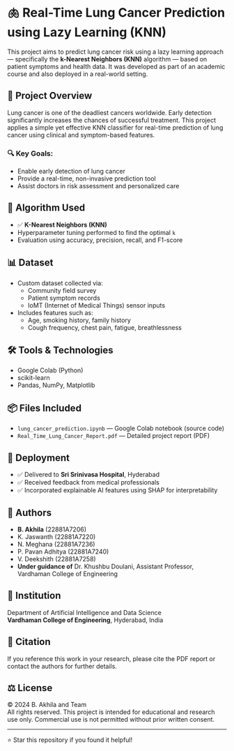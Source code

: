 # 🫁 Real-Time Lung Cancer Prediction using Lazy Learning (KNN)

This project aims to predict lung cancer risk using a lazy learning approach — specifically the **k-Nearest Neighbors (KNN)** algorithm — based on patient symptoms and health data. It was developed as part of an academic course and also deployed in a real-world setting.

## 📄 Project Overview

Lung cancer is one of the deadliest cancers worldwide. Early detection significantly increases the chances of successful treatment. This project applies a simple yet effective KNN classifier for real-time prediction of lung cancer using clinical and symptom-based features.

### 🔍 Key Goals:
- Enable early detection of lung cancer
- Provide a real-time, non-invasive prediction tool
- Assist doctors in risk assessment and personalized care

## 🧠 Algorithm Used
- ✅ **K-Nearest Neighbors (KNN)**
- Hyperparameter tuning performed to find the optimal `k`
- Evaluation using accuracy, precision, recall, and F1-score

## 📊 Dataset
- Custom dataset collected via:
  - Community field survey
  - Patient symptom records
  - IoMT (Internet of Medical Things) sensor inputs
- Includes features such as:
  - Age, smoking history, family history
  - Cough frequency, chest pain, fatigue, breathlessness

## 🛠 Tools & Technologies
- Google Colab (Python)
- scikit-learn
- Pandas, NumPy, Matplotlib

## 📦 Files Included
- `lung_cancer_prediction.ipynb` — Google Colab notebook (source code)
- `Real_Time_Lung_Cancer_Report.pdf` — Detailed project report (PDF)

## 🏥 Deployment
- ✅ Delivered to **Sri Srinivasa Hospital**, Hyderabad
- ✅ Received feedback from medical professionals
- ✅ Incorporated explainable AI features using SHAP for interpretability

## 👥 Authors
- **B. Akhila** (22881A7206)  
- K. Jaswanth (22881A7220)  
- N. Meghana (22881A7236)  
- P. Pavan Adhitya (22881A7240)  
- V. Deekshith (22881A7258)  
- **Under guidance of** Dr. Khushbu Doulani, Assistant Professor, Vardhaman College of Engineering

## 🏫 Institution
Department of Artificial Intelligence and Data Science  
**Vardhaman College of Engineering**, Hyderabad, India

## 📌 Citation
If you reference this work in your research, please cite the PDF report or contact the authors for further details.

## ⚖️ License
© 2024 B. Akhila and Team  
All rights reserved. This project is intended for educational and research use only. Commercial use is not permitted without prior written consent.

---

⭐ Star this repository if you found it helpful!
